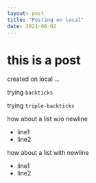 ```yaml
---
layout: post
title: "Posting on local"
date: 2021-08-02
---
```


# this is a post
created on local ...

trying `backticks`

trying ```triple-backticks```

how about a list w/o newline
- line1
- line2

how about a list with newline

- line1
- line2



